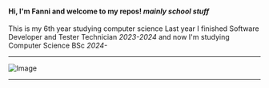 #### Hi, I'm Fanni and welcome to my repos! *mainly school stuff*

This is my 6th year studying computer science
Last year I finished Software Developer and Tester Technician *2023-2024* and now I'm studying Computer Science BSc *2024-*

---

![Image](https://1.bp.blogspot.com/-gusU6K12Cx8/X5di-_6i58I/AAAAAABHl8E/Ycc3YKUHPcA6ziFoghmQRclR31VNZvN0QCLcBGAsYHQ/s370/AS0007417_10.gif)

---
